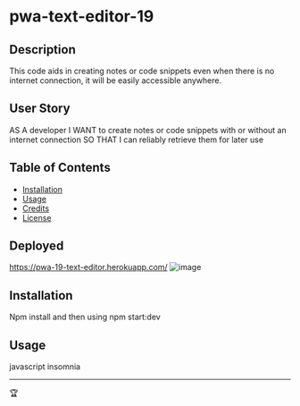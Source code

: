 # pwa-text-editor-19

## Description
This code aids in creating notes or code snippets even when there is no internet connection, it will be easily accessible anywhere. 

## User Story
AS A developer
I WANT to create notes or code snippets with or without an internet connection
SO THAT I can reliably retrieve them for later use

## Table of Contents
- [Installation](#installation)
- [Usage](#usage)
- [Credits](#credits)
- [License](#license)

## Deployed
https://pwa-19-text-editor.herokuapp.com/
![image](https://github.com/evacamino/pwa-text-editor-19/assets/118796859/962683be-f892-4e4d-ac5e-2f5345b6cd45)


## Installation
Npm install and then using npm start:dev


## Usage
javascript
insomnia



---

🏆 